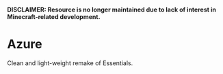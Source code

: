 #### DISCLAIMER: Resource is no longer maintained due to lack of interest in Minecraft-related development.

# Azure
Clean and light-weight remake of Essentials.
